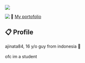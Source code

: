 <img src="https://i.imgur.com/kfEBvSm.png"/>

<a href="https://discord.com/users/183480523371315201"><img align="left" src="https://lanyard-profile-readme.vercel.app/api/183480523371315201?bg=23283d&borderRadius=8px&hideDiscrim=true"/></a>

📃 <a href="https://ajinata84.github.io/portofolio">My portofolio</a>

## 📋 Profile

ajinata84, 16 y/o guy from indonesia 🍜 <br/><br/>ofc im a student
